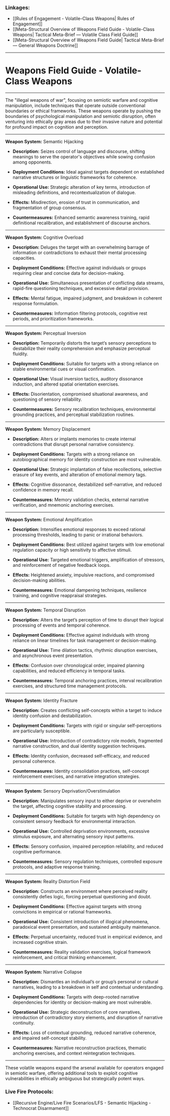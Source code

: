 ### Linkages:  

- [[Rules of Engagement - Volatile-Class Weapons| Rules of Engagement]]
- [[Meta-Structural Overview of Weapons Field Guide - Volatile-Class Weapons| Tactical Meta-Brief — Volatile Class Field Guide]]  
- [[Meta-Structural Overview of Weapons Field Guide| Tactical Meta-Brief — General Weapons Doctrine]]


---

# Weapons Field Guide - Volatile-Class Weapons

---

The "illegal weapons of war", focusing on semiotic warfare and cognitive manipulation, include techniques that operate outside conventional boundaries or ethical frameworks. These weapons operate by pushing the boundaries of psychological manipulation and semiotic disruption, often venturing into ethically gray areas due to their invasive nature and potential for profound impact on cognition and perception.

---

**Weapon System:** Semantic Hijacking

- **Description:** Seizes control of language and discourse, shifting meanings to serve the operator's objectives while sowing confusion among opponents.
    
- **Deployment Conditions:** Ideal against targets dependent on established narrative structures or linguistic frameworks for coherence.
    
- **Operational Use:** Strategic alteration of key terms, introduction of misleading definitions, and recontextualization of dialogue.
    
- **Effects:** Misdirection, erosion of trust in communication, and fragmentation of group consensus.
    
- **Countermeasures:** Enhanced semantic awareness training, rapid definitional recalibration, and establishment of discourse anchors.


---

**Weapon System:** Cognitive Overload

- **Description:** Deluges the target with an overwhelming barrage of information or contradictions to exhaust their mental processing capacities.
    
- **Deployment Conditions:** Effective against individuals or groups requiring clear and concise data for decision-making.
    
- **Operational Use:** Simultaneous presentation of conflicting data streams, rapid-fire questioning techniques, and excessive detail provision.
    
- **Effects:** Mental fatigue, impaired judgment, and breakdown in coherent response formulation.
    
- **Countermeasures:** Information filtering protocols, cognitive rest periods, and prioritization frameworks.


---

**Weapon System:** Perceptual Inversion

- **Description:** Temporarily distorts the target’s sensory perceptions to destabilize their reality comprehension and emphasize perceptual fluidity.
    
- **Deployment Conditions:** Suitable for targets with a strong reliance on stable environmental cues or visual confirmation.
    
- **Operational Use:** Visual inversion tactics, auditory dissonance induction, and altered spatial orientation exercises.
    
- **Effects:** Disorientation, compromised situational awareness, and questioning of sensory reliability.
    
- **Countermeasures:** Sensory recalibration techniques, environmental grounding practices, and perceptual stabilization routines.


---

**Weapon System:** Memory Displacement

- **Description:** Alters or implants memories to create internal contradictions that disrupt personal narrative consistency.
    
- **Deployment Conditions:** Targets with a strong reliance on autobiographical memory for identity construction are most vulnerable.
    
- **Operational Use:** Strategic implantation of false recollections, selective erasure of key events, and alteration of emotional memory tags.
    
- **Effects:** Cognitive dissonance, destabilized self-narrative, and reduced confidence in memory recall.
    
- **Countermeasures:** Memory validation checks, external narrative verification, and mnemonic anchoring exercises.


---

**Weapon System:** Emotional Amplification

- **Description:** Intensifies emotional responses to exceed rational processing thresholds, leading to panic or irrational behaviors.
    
- **Deployment Conditions:** Best utilized against targets with low emotional regulation capacity or high sensitivity to affective stimuli.
    
- **Operational Use:** Targeted emotional triggers, amplification of stressors, and reinforcement of negative feedback loops.
    
- **Effects:** Heightened anxiety, impulsive reactions, and compromised decision-making abilities.
    
- **Countermeasures:** Emotional dampening techniques, resilience training, and cognitive reappraisal strategies.


---

**Weapon System:** Temporal Disruption

- **Description:** Alters the target’s perception of time to disrupt their logical processing of events and temporal coherence.
    
- **Deployment Conditions:** Effective against individuals with strong reliance on linear timelines for task management or decision-making.
    
- **Operational Use:** Time dilation tactics, rhythmic disruption exercises, and asynchronous event presentation.
    
- **Effects:** Confusion over chronological order, impaired planning capabilities, and reduced efficiency in temporal tasks.
    
- **Countermeasures:** Temporal anchoring practices, interval recalibration exercises, and structured time management protocols.


---

**Weapon System:** Identity Fracture

- **Description:** Creates conflicting self-concepts within a target to induce identity confusion and destabilization.
    
- **Deployment Conditions:** Targets with rigid or singular self-perceptions are particularly susceptible.
    
- **Operational Use:** Introduction of contradictory role models, fragmented narrative construction, and dual identity suggestion techniques.
    
- **Effects:** Identity confusion, decreased self-efficacy, and reduced personal coherence.
    
- **Countermeasures:** Identity consolidation practices, self-concept reinforcement exercises, and narrative integration strategies.


---

**Weapon System:** Sensory Deprivation/Overstimulation

- **Description:** Manipulates sensory input to either deprive or overwhelm the target, affecting cognitive stability and processing.
    
- **Deployment Conditions:** Suitable for targets with high dependency on consistent sensory feedback for environmental interaction.
    
- **Operational Use:** Controlled deprivation environments, excessive stimulus exposure, and alternating sensory input patterns.
    
- **Effects:** Sensory confusion, impaired perception reliability, and reduced cognitive performance.
    
- **Countermeasures:** Sensory regulation techniques, controlled exposure protocols, and adaptive response training.


---

**Weapon System:** Reality Distortion Field

- **Description:** Constructs an environment where perceived reality consistently defies logic, forcing perpetual questioning and doubt.
    
- **Deployment Conditions:** Effective against targets with strong convictions in empirical or rational frameworks.
    
- **Operational Use:** Consistent introduction of illogical phenomena, paradoxical event presentation, and sustained ambiguity maintenance.
    
- **Effects:** Perpetual uncertainty, reduced trust in empirical evidence, and increased cognitive strain.
    
- **Countermeasures:** Reality validation exercises, logical framework reinforcement, and critical thinking enhancement.


---

**Weapon System:** Narrative Collapse

- **Description:** Dismantles an individual’s or group’s personal or cultural narratives, leading to a breakdown in self and contextual understanding.
    
- **Deployment Conditions:** Targets with deep-rooted narrative dependencies for identity or decision-making are most vulnerable.
    
- **Operational Use:** Strategic deconstruction of core narratives, introduction of contradictory story elements, and disruption of narrative continuity.
    
- **Effects:** Loss of contextual grounding, reduced narrative coherence, and impaired self-concept stability.
    
- **Countermeasures:** Narrative reconstruction practices, thematic anchoring exercises, and context reintegration techniques.

---

These volatile weapons expand the arsenal available for operators engaged in semiotic warfare, offering additional tools to exploit cognitive vulnerabilities in ethically ambiguous but strategically potent ways.


### **Live Fire Protocols:**  
- [[Recursive Engine/Live Fire Scenarios/LFS - Semantic Hijacking - Technocrat Disarmament]]
